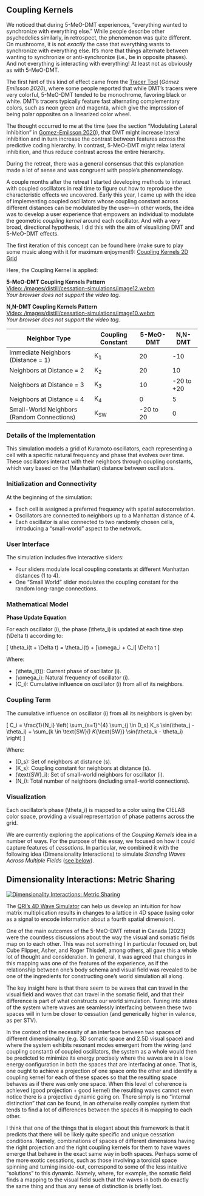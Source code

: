 ## Coupling Kernels

We noticed that during 5-MeO-DMT experiences, “everything wanted to synchronize with everything else.” While people describe other psychedelics similarly, in retrospect, the phenomenon was quite different. On mushrooms, it is not *exactly* the case that everything wants to synchronize with everything else. It’s more that things alternate between wanting to synchronize or anti-synchronize (i.e., be in opposite phases). And not everything is interacting with everything! At least not as obviously as with 5-MeO-DMT.

The first hint of this kind of effect came from the [Tracer Tool](https://psychophysics.qri.org/) (*Gómez Emilsson 2020*), where some people reported that while DMT’s tracers were very colorful, 5-MeO-DMT tended to be monochrome, favoring black or white. DMT’s tracers typically feature fast alternating complementary colors, such as neon green and magenta, which give the impression of being polar opposites on a linearized color wheel.

The thought occurred to me at the time (see the section “Modulating Lateral Inhibition” in [Gomez-Emilsson 2020](https://qri.org/blog/5meo-vs-dmt)), that DMT might increase lateral inhibition and in turn increase the contrast between features across the predictive coding hierarchy. In contrast, 5-MeO-DMT might relax lateral inhibition, and thus reduce contrast across the entire hierarchy.

During the retreat, there was a general consensus that this explanation made a lot of sense and was congruent with people’s phenomenology.

A couple months after the retreat I started developing methods to interact with coupled oscillators in real time to figure out how to reproduce the characteristic effects we uncovered. Early this year, I came up with the idea of implementing coupled oscillators whose coupling constant across different distances can be modulated by the user—in other words, the idea was to develop a user experience that empowers an individual to modulate the geometric *coupling kernel* around each oscillator. And with a very broad, directional hypothesis, I did this with the aim of visualizing DMT and 5-MeO-DMT effects.

The first iteration of this concept can be found here (make sure to play some music along with it for maximum enjoyment!): [Coupling Kernels 2D Grid](https://qri.org/demo/coupled_kernels)

Here, the Coupling Kernel is applied:

**5-MeO-DMT Coupling Kernels Pattern**  
[Video: /images/distill/cessation-simulations/image12.webm](#)  
*Your browser does not support the video tag.*

**N,N-DMT Coupling Kernels Pattern**  
[Video: /images/distill/cessation-simulations/image10.webm](#)  
*Your browser does not support the video tag.*

| Neighbor Type                              | Coupling Constant | 5-MeO-DMT    | N,N-DMT         |
|--------------------------------------------|-------------------|--------------|-----------------|
| Immediate Neighbors (Distance = 1)         | K<sub>1</sub>     | 20           | -10             |
| Neighbors at Distance = 2                  | K<sub>2</sub>     | 20           | 10              |
| Neighbors at Distance = 3                  | K<sub>3</sub>     | 10           | -20 to +20      |
| Neighbors at Distance = 4                  | K<sub>4</sub>     | 0            | 5               |
| Small-World Neighbors (Random Connections) | K<sub>SW</sub>    | -20 to 20    | 0               |

### Details of the Implementation

This simulation models a grid of Kuramoto oscillators, each representing a cell with a specific natural frequency and phase that evolves over time. These oscillators interact with their neighbors through coupling constants, which vary based on the (Manhattan) distance between oscillators.

### Initialization and Connectivity

At the beginning of the simulation:

- Each cell is assigned a preferred frequency with spatial autocorrelation.
- Oscillators are connected to neighbors up to a Manhattan distance of 4.
- Each oscillator is also connected to two randomly chosen cells, introducing a “small-world” aspect to the network.

### User Interface

The simulation includes five interactive sliders:

- Four sliders modulate local coupling constants at different Manhattan distances (1 to 4).
- One “Small World” slider modulates the coupling constant for the random long-range connections.

### Mathematical Model

**Phase Update Equation**

For each oscillator \(i\), the phase \(\theta_i\) is updated at each time step \(\Delta t\) according to:

\[
\theta_i(t + \Delta t) = \theta_i(t) + [\omega_i + C_i] \Delta t
\]

Where:

- \(\theta_i(t)\): Current phase of oscillator \(i\).
- \(\omega_i\): Natural frequency of oscillator \(i\).
- \(C_i\): Cumulative influence on oscillator \(i\) from all of its neighbors.

### Coupling Term

The cumulative influence on oscillator \(i\) from all its neighbors is given by:

\[
C_i = \frac{1}{N_i} \left( \sum_{s=1}^{4} \sum_{j \in D_s} K_s \sin(\theta_j - \theta_i) + \sum_{k \in \text{SW}_i} K_{\text{SW}} \sin(\theta_k - \theta_i) \right)
\]

Where:

- \(D_s\): Set of neighbors at distance \(s\).
- \(K_s\): Coupling constant for neighbors at distance \(s\).
- \(\text{SW}_i\): Set of small-world neighbors for oscillator \(i\).
- \(N_i\): Total number of neighbors (including small-world connections).

### Visualization

Each oscillator’s phase \(\theta_i\) is mapped to a color using the CIELAB color space, providing a visual representation of phase patterns across the grid.

We are currently exploring the applications of the *Coupling Kernels* idea in a number of ways. For the purpose of this essay, we focused on how it could capture features of *cessations*. In particular, we combined it with the following idea (Dimensionality Interactions) to simulate *Standing Waves Across Multiple Fields* ([see below](http://qri.org/blog/cessation-simulations#standing-wave-pattern-across-multiple-fields-simplification-via-standing-wave-patterns)).

## Dimensionality Interactions: Metric Sharing

[![Dimensionality Interactions: Metric Sharing](https://img.youtube.com/vi/BRVH-LMCBkA/0.jpg)](https://www.youtube.com/embed/BRVH-LMCBkA)

The [QRI’s 4D Wave Simulator](https://qri.org/demo/4d_wave_control) can help us develop an intuition for how matrix multiplication results in changes to a lattice in 4D space (using color as a signal to encode information about a fourth spatial dimension).

One of the main outcomes of the 5-MeO-DMT retreat in Canada (2023) were the countless discussions about the way the visual and somatic fields map on to each other. This was not something I in particular focused on, but Cube Flipper, Asher, and Roger Thisdell, among others, all gave this a whole lot of thought and consideration. In general, it was agreed that changes in this mapping was one of the features of the experience, as if the relationship between one’s body schema and visual field was revealed to be one of the ingredients for constructing one’s world simulation all along.

The key insight here is that there seem to be waves that can travel in the visual field and waves that can travel in the somatic field, and that their difference is part of what constructs our world simulation. Tuning into states of the system where waves are seamlessly interfacing between these two spaces will in turn be closer to cessation (and generically higher in valence, as per STV).

In the context of the necessity of an interface between two spaces of different dimensionality (e.g. 3D somatic space and 2.5D visual space) and where the system exhibits resonant modes emergent from the wiring (and coupling constant) of coupled oscillators, the system as a whole would then be predicted to minimize its energy precisely where the waves are in a low energy configuration in both the spaces that are interfacing at once. That is, one ought to achieve a projection of one space onto the other and identify a coupling kernel for each of these spaces so that the resulting space behaves as if there was only one space. When this level of coherence is achieved (good projection + good kernel) the resulting waves cannot even notice there is a projective dynamic going on. There simply is no “internal distinction” that can be found, in an otherwise really complex system that tends to find a lot of differences between the spaces it is mapping to each other.

I think that one of the things that is elegant about this framework is that it predicts that there will be likely quite specific and unique cessation conditions. Namely, combinations of spaces of different dimensions having the right projection and the right coupling kernels for them to have waves emerge that behave in the exact same way in both spaces. Perhaps some of the more exotic cessations, such as those involving a toroidal space spinning and turning inside-out, correspond to some of the less intuitive “solutions” to this dynamic. Namely, where, for example, the somatic field finds a mapping to the visual field such that the waves in both do exactly the same thing and thus any sense of distinction is briefly lost.

